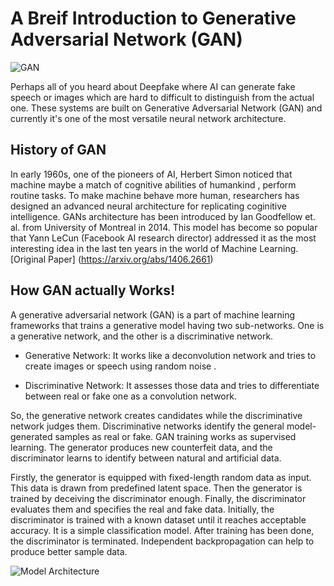 # A Breif Introduction to Generative Adversarial Network (GAN)

![GAN](https://github.com/ron352/winter-of-contributing/blob/Datascience_With_Python/Datascience_With_Python/Deep%20Learning/Algorithms/Generative%20Adversarial%20Network/Images/GAN.png)

Perhaps all of you heard about Deepfake where AI can generate fake speech or images which are hard to difficult to distinguish from the actual one. These systems are built on Generative Adversarial Network (GAN) and currently it's one of the most versatile neural network architecture.

## History of GAN

In early 1960s, one of the pioneers of AI, Herbert Simon noticed that machine maybe a match of cognitive abilities of humankind , perform routine tasks. To make machine behave more human, researchers has designed an advanced neural architecture for replicating coginitive intelligence. GANs architecture has been introduced by Ian Goodfellow et. al. from University of Montreal in 2014. This model has become so popular that Yann LeCun (Facebook AI research director) addressed it as the most interesting idea in the last ten years in the world of Machine Learning.
[Original Paper] (https://arxiv.org/abs/1406.2661)

## How GAN actually Works!

A generative adversarial network (GAN) is a part of machine learning frameworks that trains a generative model having two sub-networks. One is a generative network, and the other is a discriminative network.

- Generative Network: It works like a deconvolution network and tries to create images or speech using random noise .

- Discriminative Network: It assesses those data and tries to differentiate between real or fake one as a convolution network.

So, the generative network creates candidates while the discriminative network judges them. Discriminative networks identify the general model-generated samples as real or fake. GAN training works as supervised learning. The generator produces new counterfeit data, and the discriminator learns to identify between natural and artificial data.

Firstly, the generator is equipped with fixed-length random data as input. This data is drawn from predefined latent space. Then the generator is trained by deceiving the discriminator enough. Finally, the discriminator evaluates them and specifies the real and fake data. Initially, the discriminator is trained with a known dataset until it reaches acceptable accuracy. It is a simple classification model. After training has been done, the discriminator is terminated. Independent backpropagation can help to produce better sample data.

![Model Architecture](https://github.com/ron352/winter-of-contributing/blob/Datascience_With_Python/Datascience_With_Python/Deep%20Learning/Algorithms/Generative%20Adversarial%20Network/Images/generative-adversarial-network.png)



